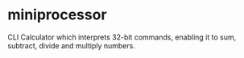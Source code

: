 # miniprocessor
CLI Calculator which interprets 32-bit commands, enabling it to sum, subtract, divide and multiply numbers.
